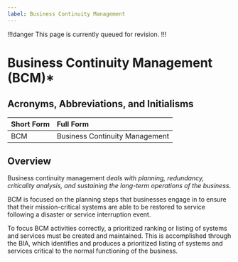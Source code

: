 ```yaml
---
label: Business Continuity Management
---
```


!!!danger
This page is currently queued for revision.
!!!

# Business Continuity Management (BCM)*

## Acronyms, Abbreviations, and Initialisms

Short Form | Full Form
:--- | :---
BCM | Business Continuity Management

## Overview

Business continuity management *deals with planning, redundancy, criticality analysis, and sustaining the long-term operations of the business*.

BCM is focused on the planning steps that businesses engage in to ensure that their mission-critical systems are able to be restored to service following a disaster or service interruption event.

To focus BCM activities correctly, a prioritized ranking or listing of systems and services must be created and maintained. This is accomplished through the BIA, which identifies and produces a prioritized listing of systems and services critical to the normal functioning of the business.
